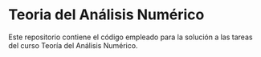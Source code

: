 # Teoria del Análisis Numérico

Este repositorio contiene el código empleado para la solución a las tareas del curso Teoría del Análisis Numérico.
